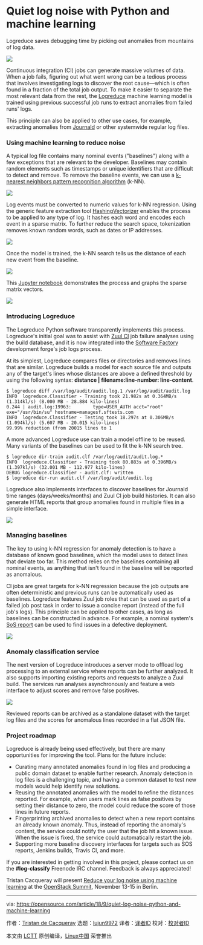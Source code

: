 Quiet log noise with Python and machine learning
======

Logreduce saves debugging time by picking out anomalies from mountains of log data.

![](https://opensource.com/sites/default/files/styles/image-full-size/public/lead-images/sound-radio-noise-communication.png?itok=KMNn9QrZ)

Continuous integration (CI) jobs can generate massive volumes of data. When a job fails, figuring out what went wrong can be a tedious process that involves investigating logs to discover the root cause—which is often found in a fraction of the total job output. To make it easier to separate the most relevant data from the rest, the [Logreduce][1] machine learning model is trained using previous successful job runs to extract anomalies from failed runs' logs.

This principle can also be applied to other use cases, for example, extracting anomalies from [Journald][2] or other systemwide regular log files.

### Using machine learning to reduce noise

A typical log file contains many nominal events ("baselines") along with a few exceptions that are relevant to the developer. Baselines may contain random elements such as timestamps or unique identifiers that are difficult to detect and remove. To remove the baseline events, we can use a [k-nearest neighbors pattern recognition algorithm][3] (k-NN).

![](https://opensource.com/sites/default/files/uploads/ml-generic-workflow.png)

Log events must be converted to numeric values for k-NN regression. Using the generic feature extraction tool [HashingVectorizer][4] enables the process to be applied to any type of log. It hashes each word and encodes each event in a sparse matrix. To further reduce the search space, tokenization removes known random words, such as dates or IP addresses.

![](https://opensource.com/sites/default/files/uploads/hashing-vectorizer.png)

Once the model is trained, the k-NN search tells us the distance of each new event from the baseline.

![](https://opensource.com/sites/default/files/uploads/kneighbors.png)

This [Jupyter notebook][5] demonstrates the process and graphs the sparse matrix vectors.

![](https://opensource.com/sites/default/files/uploads/anomaly-detection-with-scikit-learn.png)

### Introducing Logreduce

The Logreduce Python software transparently implements this process. Logreduce's initial goal was to assist with [Zuul CI][6] job failure analyses using the build database, and it is now integrated into the [Software Factory][7] development forge's job logs process.

At its simplest, Logreduce compares files or directories and removes lines that are similar. Logreduce builds a model for each source file and outputs any of the target's lines whose distances are above a defined threshold by using the following syntax: **distance | filename:line-number: line-content**.

```
$ logreduce diff /var/log/audit/audit.log.1 /var/log/audit/audit.log
INFO  logreduce.Classifier - Training took 21.982s at 0.364MB/s (1.314kl/s) (8.000 MB - 28.884 kilo-lines)
0.244 | audit.log:19963:        type=USER_AUTH acct="root" exe="/usr/bin/su" hostname=managesf.sftests.com
INFO  logreduce.Classifier - Testing took 18.297s at 0.306MB/s (1.094kl/s) (5.607 MB - 20.015 kilo-lines)
99.99% reduction (from 20015 lines to 1

```

A more advanced Logreduce use can train a model offline to be reused. Many variants of the baselines can be used to fit the k-NN search tree.

```
$ logreduce dir-train audit.clf /var/log/audit/audit.log.*
INFO  logreduce.Classifier - Training took 80.883s at 0.396MB/s (1.397kl/s) (32.001 MB - 112.977 kilo-lines)
DEBUG logreduce.Classifier - audit.clf: written
$ logreduce dir-run audit.clf /var/log/audit/audit.log
```

Logreduce also implements interfaces to discover baselines for Journald time ranges (days/weeks/months) and Zuul CI job build histories. It can also generate HTML reports that group anomalies found in multiple files in a simple interface.

![](https://opensource.com/sites/default/files/uploads/html-report.png)

### Managing baselines

The key to using k-NN regression for anomaly detection is to have a database of known good baselines, which the model uses to detect lines that deviate too far. This method relies on the baselines containing all nominal events, as anything that isn't found in the baseline will be reported as anomalous.

CI jobs are great targets for k-NN regression because the job outputs are often deterministic and previous runs can be automatically used as baselines. Logreduce features Zuul job roles that can be used as part of a failed job post task in order to issue a concise report (instead of the full job's logs). This principle can be applied to other cases, as long as baselines can be constructed in advance. For example, a nominal system's [SoS report][8] can be used to find issues in a defective deployment.

![](https://opensource.com/sites/default/files/uploads/baselines.png)

### Anomaly classification service

The next version of Logreduce introduces a server mode to offload log processing to an external service where reports can be further analyzed. It also supports importing existing reports and requests to analyze a Zuul build. The services run analyses asynchronously and feature a web interface to adjust scores and remove false positives.

![](https://opensource.com/sites/default/files/uploads/classification-interface.png)

Reviewed reports can be archived as a standalone dataset with the target log files and the scores for anomalous lines recorded in a flat JSON file.

### Project roadmap

Logreduce is already being used effectively, but there are many opportunities for improving the tool. Plans for the future include:

  * Curating many annotated anomalies found in log files and producing a public domain dataset to enable further research. Anomaly detection in log files is a challenging topic, and having a common dataset to test new models would help identify new solutions.
  * Reusing the annotated anomalies with the model to refine the distances reported. For example, when users mark lines as false positives by setting their distance to zero, the model could reduce the score of those lines in future reports.
  * Fingerprinting archived anomalies to detect when a new report contains an already known anomaly. Thus, instead of reporting the anomaly's content, the service could notify the user that the job hit a known issue. When the issue is fixed, the service could automatically restart the job.
  * Supporting more baseline discovery interfaces for targets such as SOS reports, Jenkins builds, Travis CI, and more.



If you are interested in getting involved in this project, please contact us on the **#log-classify** Freenode IRC channel. Feedback is always appreciated!

Tristan Cacqueray will present [Reduce your log noise using machine learning][9] at the [OpenStack Summit][10], November 13-15 in Berlin.

--------------------------------------------------------------------------------

via: https://opensource.com/article/18/9/quiet-log-noise-python-and-machine-learning

作者：[Tristan de Cacqueray][a]
选题：[lujun9972](https://github.com/lujun9972)
译者：[译者ID](https://github.com/译者ID)
校对：[校对者ID](https://github.com/校对者ID)

本文由 [LCTT](https://github.com/LCTT/TranslateProject) 原创编译，[Linux中国](https://linux.cn/) 荣誉推出

[a]: https://opensource.com/users/tristanc
[1]: https://pypi.org/project/logreduce/
[2]: http://man7.org/linux/man-pages/man8/systemd-journald.service.8.html
[3]: https://en.wikipedia.org/wiki/K-nearest_neighbors_algorithm
[4]: http://scikit-learn.org/stable/modules/generated/sklearn.feature_extraction.text.HashingVectorizer.html
[5]: https://github.com/TristanCacqueray/anomaly-detection-workshop-opendev/blob/master/datasets/notebook/anomaly-detection-with-scikit-learn.ipynb
[6]: https://zuul-ci.org
[7]: https://www.softwarefactory-project.io
[8]: https://sos.readthedocs.io/en/latest/
[9]: https://www.openstack.org/summit/berlin-2018/summit-schedule/speakers/4307
[10]: https://www.openstack.org/summit/berlin-2018/
